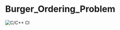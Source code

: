 # Burger_Ordering_Problem

![C/C++ CI](https://github.com/phenomenalprince15/new_test/actions/workflows/c-cpp.yml)
